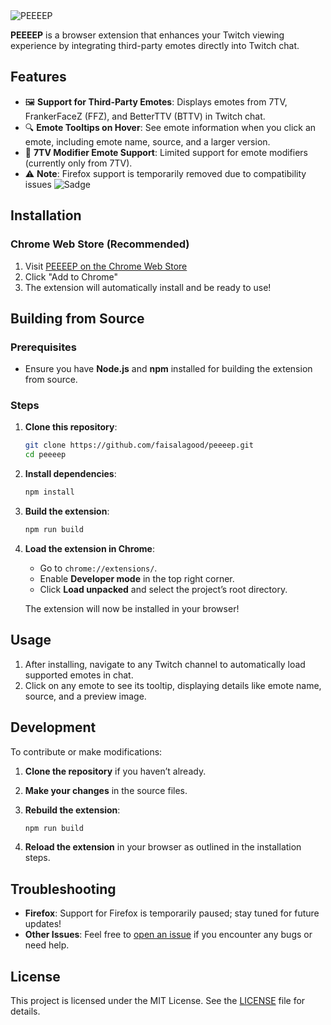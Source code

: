 <img src="https://i.imgur.com/ZLzqKmy.png" alt="PEEEEP">

**PEEEEP** is a browser extension that enhances your Twitch viewing experience by integrating third-party emotes directly into Twitch chat.

## Features

- 🖼 **Support for Third-Party Emotes**: Displays emotes from 7TV, FrankerFaceZ (FFZ), and BetterTTV (BTTV) in Twitch chat.
- 🔍 **Emote Tooltips on Hover**: See emote information when you click an emote, including emote name, source, and a larger version.
- 🎨 **7TV Modifier Emote Support**: Limited support for emote modifiers (currently only from 7TV).
- ⚠️ **Note**: Firefox support is temporarily removed due to compatibility issues <img src="https://cdn.frankerfacez.com/emote/425196/1" alt="Sadge">

## Installation

### Chrome Web Store (Recommended)
1. Visit [PEEEEP on the Chrome Web Store](https://chromewebstore.google.com/detail/PEEEEP/jcpmcidfnegbeommcjdjelbfpcindkfb)
2. Click "Add to Chrome"
3. The extension will automatically install and be ready to use!

## Building from Source

### Prerequisites

- Ensure you have **Node.js** and **npm** installed for building the extension from source.

### Steps

1. **Clone this repository**:

   ```bash
   git clone https://github.com/faisalagood/peeeep.git
   cd peeeep
   ```

2. **Install dependencies**:

   ```bash
   npm install
   ```

3. **Build the extension**:

   ```bash
   npm run build
   ```

4. **Load the extension in Chrome**:

   - Go to `chrome://extensions/`.
   - Enable **Developer mode** in the top right corner.
   - Click **Load unpacked** and select the project’s root directory.

   The extension will now be installed in your browser!

## Usage

1. After installing, navigate to any Twitch channel to automatically load supported emotes in chat.
2. Click on any emote to see its tooltip, displaying details like emote name, source, and a preview image.

## Development

To contribute or make modifications:

1. **Clone the repository** if you haven’t already.
2. **Make your changes** in the source files.
3. **Rebuild the extension**:

   ```bash
   npm run build
   ```

4. **Reload the extension** in your browser as outlined in the installation steps.

## Troubleshooting

- **Firefox**: Support for Firefox is temporarily paused; stay tuned for future updates!
- **Other Issues**: Feel free to [open an issue](https://github.com/faisalagood/peeeep/issues) if you encounter any bugs or need help.

## License

This project is licensed under the MIT License. See the [LICENSE](./LICENSE.md) file for details.
